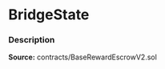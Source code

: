 # BridgeState

### Description <a id="description"></a>

**Source:** contracts/BaseRewardEscrowV2.sol


